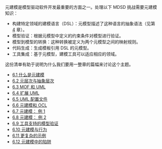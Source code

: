 元建模是模型驱动软件开发最重要的方面之一。处理以下 MDSD 挑战需要元建模知识：

* 构建特定领域的建模语言（DSL）：元模型描述了这种语言的抽象语法（见第 [4](../ch4/0.md) 章）。
* 模型验证：根据元模型中定义的约束条件对模型进行验证。
* 模型到模型的转换：这种转换被定义为两个元模型之间的映射规则。
* 代码生成：生成模板引用 DSL 的元模型。
* 工具集成：基于元模型，建模工具可以适应相应的领域。

这份清单有助于说明为什么我们要用一整章的篇幅来讨论这个主题。

* [6.1 什么是元建模](1.md)
* [6.2 元层次与抽象层次](2.md)
* [6.3 MOF 和 UML](3.md)
* [6.4 扩展 UML](4.md)
* [6.5 UML 配置文件](5.md)
* [6.6 元建模和 OCL](6.md)
* [6.7 元建模： 例 1](7.md)
* [6.8 元建模： 例 2](8.md)
* [6.9 工具支持的模型验证](9.md)
* [6.10 元建模与行为](10.md)
* [6.11 更复杂的示例](11.md)
* [6.12 元建模中的陷阱](12.md)
